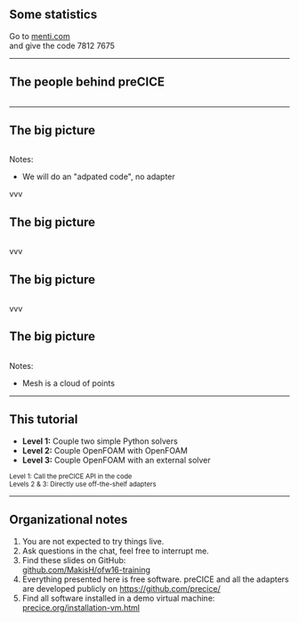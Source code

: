 ## Some statistics

Go to <a href="https://www.menti.com/seezfazt2d">menti.com</a><br/>
and give the code 7812 7675

---

## The people behind preCICE

<img data-src="images/intro/precice-devs.png" style="border:none; box-shadow:none; max-height:500px;">

---

## The big picture

<img data-src="images/intro/precice-overview-0.svg" style="border:none; box-shadow:none; max-width:80%;">

Notes:
- We will do an "adpated code", no adapter

vvv

## The big picture

<img data-src="images/intro/precice-overview-1.svg" style="border:none; box-shadow:none; max-width:80%;">

vvv

## The big picture

<img data-src="images/intro/precice-overview-2.svg" style="border:none; box-shadow:none; max-width:80%;">

vvv

## The big picture

<img data-src="images/intro/precice-overview-3.svg" style="border:none; box-shadow:none; max-width:80%;">

Notes:
- Mesh is a cloud of points

---

## This tutorial

- **Level 1:** Couple two simple Python solvers
- **Level 2:** Couple OpenFOAM with OpenFOAM
- **Level 3:** Couple OpenFOAM with an external solver

<small>Level 1: Call the preCICE API in the code<br/>
Levels 2 & 3: Directly use off-the-shelf adapters</small>

---

## Organizational notes

1. You are not expected to try things live.
2. Ask questions in the chat, feel free to interrupt me.
3. Find these slides on GitHub:<br/>
<a href="https://github.com/MakisH/ofw16-training">github.com/MakisH/ofw16-training</a>
4. Everything presented here is free software. preCICE and all the adapters are developed publicly on <a href="https://github.com/precice/">https://github.com/precice/</a>
5. Find all software installed in a demo virtual machine:<br/>
<a href="https://precice.org/installation-vm.html">precice.org/installation-vm.html</a>
